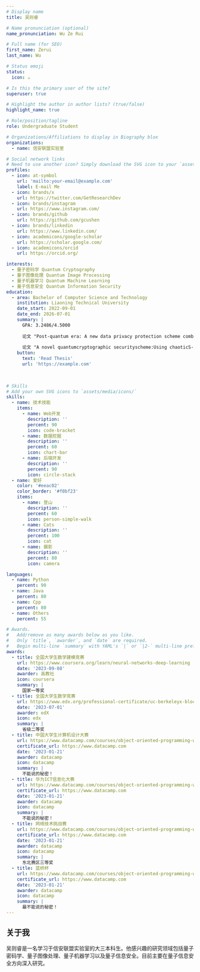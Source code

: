```yaml
---
# Display name
title: 吴则睿

# Name pronunciation (optional)
name_pronunciation: Wu Ze Rui

# Full name (for SEO)
first_name: Zerui
last_name: Wu

# Status emoji
status:
  icon: ☕️

# Is this the primary user of the site?
superuser: true

# Highlight the author in author lists? (true/false)
highlight_name: true

# Role/position/tagline
role: Undergraduate Student

# Organizations/Affiliations to display in Biography blox
organizations:
  - name: 信安联盟实验室

# Social network links
# Need to use another icon? Simply download the SVG icon to your `assets/media/icons/` folder.
profiles:
  - icon: at-symbol
    url: 'mailto:your-email@example.com'
    label: E-mail Me
  - icon: brands/x
    url: https://twitter.com/GetResearchDev
  - icon: brands/instagram
    url: https://www.instagram.com/
  - icon: brands/github
    url: https://github.com/gcushen
  - icon: brands/linkedin
    url: https://www.linkedin.com/
  - icon: academicons/google-scholar
    url: https://scholar.google.com/
  - icon: academicons/orcid
    url: https://orcid.org/

interests:
  - 量子密码学 Quantum Cryptography
  - 量子图像处理 Quantum Image Processing
  - 量子机器学习 Quantum Machine Learning
  - 量子信息安全 Quantum Information Security
education:
  - area: Bachelor of Computer Science and Technology
    institution: Liaoning Technical University
    date_start: 2022-09-01
    date_end: 2026-07-01
    summary: |
      GPA: 3.2486/4.5000
      
      论文 "Post-quantum era: A new data privacy protection scheme combining static circular dispersion scramble and chaotic cryptography" 已投稿至SCI三区，Physica Scripta，IF 2.6。
      
      论文 "A novel quantumcryptographic securityscheme:Using chaoticS-box and Quantumwalks to protect imageprivacy" 已投稿至SCI二区Top，Applied Mathematical Modelling，IF 4.4。
    button:
      text: 'Read Thesis'
      url: 'https://example.com'
      
  

# Skills
# Add your own SVG icons to `assets/media/icons/`
skills:
  - name: 技术技能
    items:
      - name: Web开发
        description: ''
        percent: 90
        icon: code-bracket
      - name: 数据挖掘
        description: ''
        percent: 60
        icon: chart-bar
      - name: 后端开发
        description: ''
        percent: 90
        icon: circle-stack
  - name: 爱好
    color: '#eeac02'
    color_border: '#f0bf23'
    items:
      - name: 登山
        description: ''
        percent: 60
        icon: person-simple-walk
      - name: Cats
        description: ''
        percent: 100
        icon: cat
      - name: 摄影
        description: ''
        percent: 80
        icon: camera

languages:
  - name: Python
    percent: 90
  - name: Java
    percent: 80
  - name: Cpp
    percent: 80
  - name: Others
    percent: 55

# Awards.
#   Add/remove as many awards below as you like.
#   Only `title`, `awarder`, and `date` are required.
#   Begin multi-line `summary` with YAML's `|` or `|2-` multi-line prefix and indent 2 spaces below.
awards:
  - title: 全国大学生数学建模竞赛
    url: https://www.coursera.org/learn/neural-networks-deep-learning
    date: '2023-09-08'
    awarder: 高教社
    icon: coursera
    summary: |
      国家一等奖
  - title: 全国大学生数学竞赛
    url: https://www.edx.org/professional-certificate/uc-berkeleyx-blockchain-fundamentals
    date: '2023-07-01'
    awarder: edX
    icon: edx
    summary: |
      省级二等奖
  - title: 中国大学生计算机设计大赛
    url: https://www.datacamp.com/courses/object-oriented-programming-with-s3-and-r6-in-r
    certificate_url: https://www.datacamp.com
    date: '2023-01-21'
    awarder: datacamp
    icon: datacamp
    summary: |
      不能说的秘密！
  - title: 华为ICT信息化大赛
    url: https://www.datacamp.com/courses/object-oriented-programming-with-s3-and-r6-in-r
    certificate_url: https://www.datacamp.com
    date: '2023-01-21'
    awarder: datacamp
    icon: datacamp
    summary: |
      不能说的秘密！
  - title: 网络技术挑战赛
    url: https://www.datacamp.com/courses/object-oriented-programming-with-s3-and-r6-in-r
    certificate_url: https://www.datacamp.com
    date: '2023-01-21'
    awarder: datacamp
    icon: datacamp
    summary: |
      东北赛区三等奖
  - title: 蓝桥杯
    url: https://www.datacamp.com/courses/object-oriented-programming-with-s3-and-r6-in-r
    certificate_url: https://www.datacamp.com
    date: '2023-01-21'
    awarder: datacamp
    icon: datacamp
    summary: |
      最不能说的秘密！
---
```


## 关于我

吴则睿是一名学习于信安联盟实验室的大三本科生。他感兴趣的研究领域包括量子密码学、量子图像处理、量子机器学习以及量子信息安全。目前主要在量子信息安全方向深入研究。
